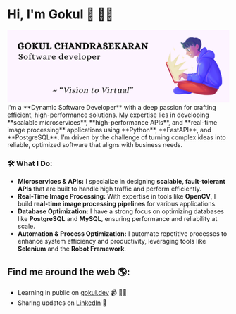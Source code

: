 # Hi, I'm Gokul 👋 🧑‍💻

<img src="https://github.com/G0kulC/G0kulC/blob/main/G.png" alt="banner that says Gokul- software developer">
I'm a **Dynamic Software Developer** with a deep passion for crafting efficient, high-performance solutions. My expertise lies in developing **scalable microservices**, **high-performance APIs**, and **real-time image processing** applications using **Python**, **FastAPI**, and **PostgreSQL**. I’m driven by the challenge of turning complex ideas into reliable, optimized software that aligns with business needs.

### 🛠 What I Do:
- **Microservices & APIs:** I specialize in designing **scalable, fault-tolerant APIs** that are built to handle high traffic and perform efficiently.
- **Real-Time Image Processing:** With expertise in tools like **OpenCV**, I build **real-time image processing pipelines** for various applications.
- **Database Optimization:** I have a strong focus on optimizing databases like **PostgreSQL** and **MySQL**, ensuring performance and reliability at scale.
- **Automation & Process Optimization:** I automate repetitive processes to enhance system efficiency and productivity, leveraging tools like **Selenium** and the **Robot Framework**.



## Find me around the web 🌎:

- Learning in public on <a href="https://gokuldev.netlify.app/">gokul.dev</a> 📹 ✍🏾
- Sharing updates on <a href="https://www.linkedin.com/in/gokul-dev/">LinkedIn</a> 💼
